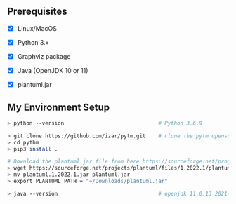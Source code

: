 ## Prerequisites
- [x] Linux/MacOS 
- [x] Python 3.x 
- [x] Graphviz package 
- [x] Java (OpenJDK 10 or 11)
- [x] plantuml.jar


## My Environment Setup
```bash
> python --version                              # Python 3.6.9

> git clone https://github.com/izar/pytm.git    # clone the pytm opensource repo
> cd pythm
> pip3 install .

# Download the plantuml.jar file from here https://sourceforge.net/projects/plantuml/
> wget https://sourceforge.net/projects/plantuml/files/1.2022.1/plantuml.1.2022.1.jar
> mv plantuml.1.2022.1.jar plantuml.jar
> export PLANTUML_PATH = "~/Downloads/plantuml.jar"

> java --version                                # openjdk 11.0.13 2021-10-19
```




